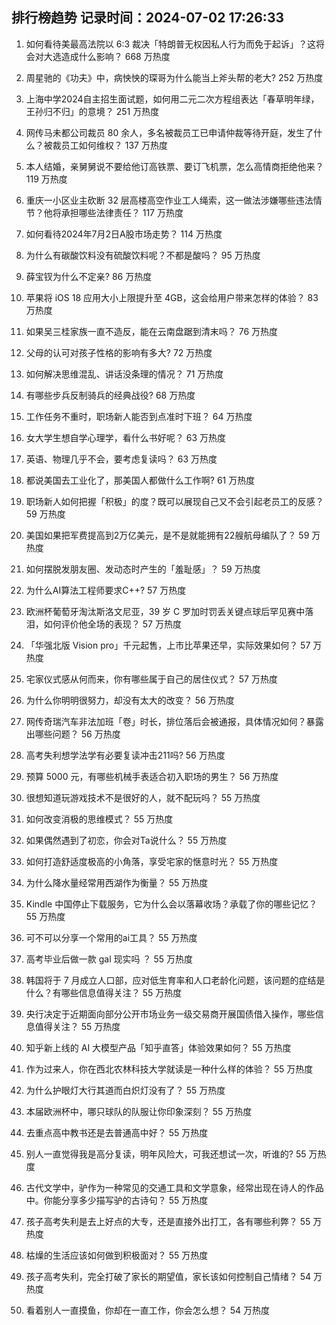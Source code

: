
## 排行榜趋势 记录时间：2024-07-02 17:26:33
  
  1. 如何看待美最高法院以 6:3 裁决「特朗普无权因私人行为而免于起诉」？这将会对大选造成什么影响？ 668 万热度
    
  2. 周星驰的《功夫》中，病怏怏的琛哥为什么能当上斧头帮的老大? 252 万热度
    
  3. 上海中学2024自主招生面试题，如何用二元二次方程组表达「春草明年绿，王孙归不归」的意境？ 251 万热度
    
  4. 网传马未都公司裁员 80 余人，多名被裁员工已申请仲裁等待开庭，发生了什么？被裁员工如何维权？ 137 万热度
    
  5. 本人结婚，亲舅舅说不要给他订高铁票、要订飞机票，怎么高情商拒绝他来？ 119 万热度
    
  6. 重庆一小区业主砍断 32 层高楼高空作业工人绳索，这一做法涉嫌哪些违法情节？他将承担哪些法律责任？ 117 万热度
    
  7. 如何看待2024年7月2日A股市场走势？ 114 万热度
    
  8. 为什么有碳酸饮料没有硫酸饮料呢？不都是酸吗？ 95 万热度
    
  9. 薛宝钗为什么不定亲? 86 万热度
    
  10. 苹果将 iOS 18 应用大小上限提升至 4GB，这会给用户带来怎样的体验？ 83 万热度
    
  11. 如果吴三桂家族一直不造反，能在云南盘踞到清末吗？ 76 万热度
    
  12. 父母的认可对孩子性格的影响有多大? 72 万热度
    
  13. 如何解决思维混乱、讲话没条理的情况？ 71 万热度
    
  14. 有哪些步兵反制骑兵的经典战役? 68 万热度
    
  15. 工作任务不重时，职场新人能否到点准时下班？ 64 万热度
    
  16. 女大学生想自学心理学，看什么书好呢？ 63 万热度
    
  17. 英语、物理几乎不会，要考虑复读吗？ 63 万热度
    
  18. 都说美国去工业化了，那美国人都做什么工作啊? 61 万热度
    
  19. 职场新人如何把握「积极」的度？既可以展现自己又不会引起老员工的反感？ 59 万热度
    
  20. 美国如果把军费提高到2万亿美元，是不是就能拥有22艘航母编队了？ 59 万热度
    
  21. 如何摆脱发朋友圈、发动态时产生的「羞耻感」？ 59 万热度
    
  22. 为什么AI算法工程师要求C++? 57 万热度
    
  23. 欧洲杯葡萄牙淘汰斯洛文尼亚，39 岁 C 罗加时罚丢关键点球后罕见赛中落泪，如何评价他全场的表现？ 57 万热度
    
  24. 「华强北版 Vision pro」千元起售，上市比苹果还早，实际效果如何？ 57 万热度
    
  25. 宅家仪式感从何而来，你有哪些属于自己的居住仪式？ 57 万热度
    
  26. 为什么你明明很努力，却没有太大的改变？ 56 万热度
    
  27. 网传奇瑞汽车非法加班「卷」时长，排位落后会被通报，具体情况如何？暴露出哪些问题？ 56 万热度
    
  28. 高考失利想学法学有必要复读冲击211吗? 56 万热度
    
  29. 预算 5000 元，有哪些机械手表适合初入职场的男生？ 56 万热度
    
  30. 很想知道玩游戏技术不是很好的人，就不配玩吗？ 55 万热度
    
  31. 如何改变消极的思维模式？ 55 万热度
    
  32. 如果偶然遇到了初恋，你会对Ta说什么？ 55 万热度
    
  33. 如何打造舒适度极高的小角落，享受宅家的惬意时光？ 55 万热度
    
  34. 为什么降水量经常用西湖作为衡量？ 55 万热度
    
  35. Kindle 中国停止下载服务，它为什么会以落幕收场？承载了你的哪些记忆？ 55 万热度
    
  36. 可不可以分享一个常用的ai工具？ 55 万热度
    
  37. 高考毕业后做一款 gal 现实吗 ？ 55 万热度
    
  38. 韩国将于 7 月成立人口部，应对低生育率和人口老龄化问题，该问题的症结是什么？有哪些信息值得关注？ 55 万热度
    
  39. 央行决定于近期面向部分公开市场业务一级交易商开展国债借入操作，哪些信息值得关注？ 55 万热度
    
  40. 知乎新上线的 AI 大模型产品「知乎直答」体验效果如何？ 55 万热度
    
  41. 作为过来人，你在西北农林科技大学就读是一种什么样的体验？ 55 万热度
    
  42. 为什么护眼灯大行其道而白炽灯没有了？ 55 万热度
    
  43. 本届欧洲杯中，哪只球队的队服让你印象深刻？ 55 万热度
    
  44. 去重点高中教书还是去普通高中好？ 55 万热度
    
  45. 别人一直觉得我是高分复读，明年风险大，可我还想试一次，听谁的? 55 万热度
    
  46. 古代文学中，驴作为一种常见的交通工具和文学意象，经常出现在诗人的作品中。你能分享多少描写驴的古诗句？ 55 万热度
    
  47. 孩子高考失利是去上好点的大专，还是直接外出打工，各有哪些利弊？ 55 万热度
    
  48. 枯燥的生活应该如何做到积极面对？ 55 万热度
    
  49. 孩子高考失利，完全打破了家长的期望值，家长该如何控制自己情绪？ 54 万热度
    
  50. 看着别人一直摸鱼，你却在一直工作，你会怎么想？ 54 万热度
    